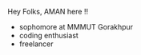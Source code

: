 Hey Folks, AMAN here !!
- sophomore at MMMUT Gorakhpur
- coding enthusiast
- freelancer

<!---
Aman2e/Aman2e is a ✨ special ✨ repository because its `README.md` (this file) appears on your GitHub profile.
You can click the Preview link to take a look at your changes.
--->
